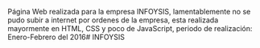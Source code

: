 Página Web realizada para la empresa INFOYSIS, lamentablemente no se pudo subir a internet por ordenes de la empresa, esta realizada mayormente en HTML, CSS y poco de JavaScript, periodo de realización: Enero-Febrero del 2016# INFOYSIS
